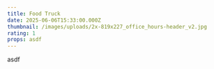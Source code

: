 ```yaml
---
title: Food Truck
date: 2025-06-06T15:33:00.000Z
thumbnail: /images/uploads/2x-819x227_office_hours-header_v2.jpg
rating: 1
props: asdf
---
```

asdf
